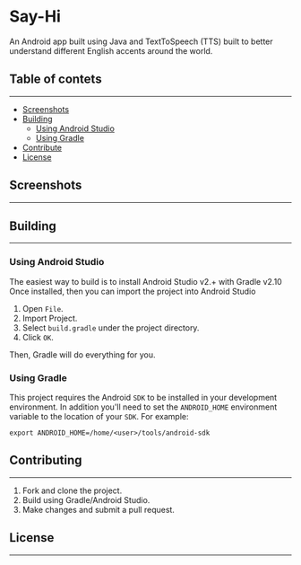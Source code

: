 # Say-Hi

 An Android app built using Java and TextToSpeech (TTS) built to better understand different English accents around the world.

## Table of contets
----
- [Screenshots](#Screenshots)
- [Building](#building)
    * [Using Android Studio](#usingandroidstudio)
    - [Using Gradle](#usinggradle)
- [Contribute](#contribute)
- [License](#license)


## Screenshots
----

## Building
----
### Using Android Studio
The easiest way to build is to install Android Studio v2.+ with Gradle v2.10 Once installed, then you can import the project into Android Studio

1.    Open `File`.
2.    Import Project.
3.    Select `build.gradle` under the project directory.
4.    Click `OK`.

Then, Gradle will do everything for you.

### Using Gradle
This project requires the Android `SDK` to be installed in your development environment. In addition you'll need to set the `ANDROID_HOME` environment variable to the location of your `SDK`. For example:

`export ANDROID_HOME=/home/<user>/tools/android-sdk`

## Contributing
----
1. Fork and clone the project.
2. Build using Gradle/Android Studio.
3. Make changes and submit a pull request.

## License
----
